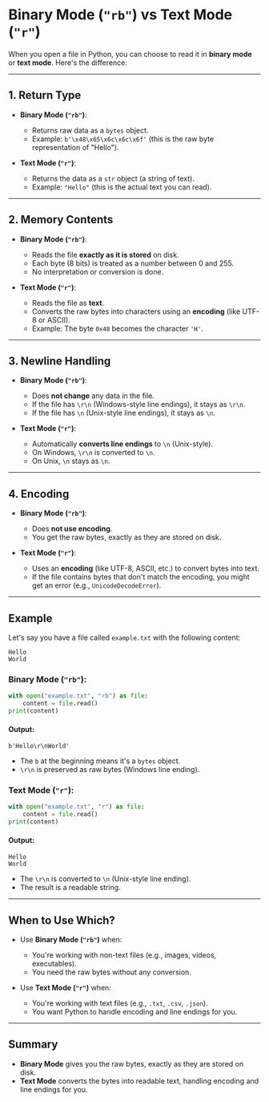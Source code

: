 # Binary Mode (`"rb"`) vs Text Mode (`"r"`)

When you open a file in Python, you can choose to read it in **binary mode** or **text mode**. Here's the difference:

---

## 1. Return Type

- **Binary Mode (`"rb"`)**:

  - Returns raw data as a `bytes` object.
  - Example: `b'\x48\x65\x6c\x6c\x6f'` (this is the raw byte representation of "Hello").

- **Text Mode (`"r"`)**:
  - Returns the data as a `str` object (a string of text).
  - Example: `"Hello"` (this is the actual text you can read).

---

## 2. Memory Contents

- **Binary Mode (`"rb"`)**:

  - Reads the file **exactly as it is stored** on disk.
  - Each byte (8 bits) is treated as a number between 0 and 255.
  - No interpretation or conversion is done.

- **Text Mode (`"r"`)**:
  - Reads the file as **text**.
  - Converts the raw bytes into characters using an **encoding** (like UTF-8 or ASCII).
  - Example: The byte `0x48` becomes the character `'H'`.

---

## 3. Newline Handling

- **Binary Mode (`"rb"`)**:

  - Does **not change** any data in the file.
  - If the file has `\r\n` (Windows-style line endings), it stays as `\r\n`.
  - If the file has `\n` (Unix-style line endings), it stays as `\n`.

- **Text Mode (`"r"`)**:
  - Automatically **converts line endings** to `\n` (Unix-style).
  - On Windows, `\r\n` is converted to `\n`.
  - On Unix, `\n` stays as `\n`.

---

## 4. Encoding

- **Binary Mode (`"rb"`)**:

  - Does **not use encoding**.
  - You get the raw bytes, exactly as they are stored on disk.

- **Text Mode (`"r"`)**:
  - Uses an **encoding** (like UTF-8, ASCII, etc.) to convert bytes into text.
  - If the file contains bytes that don't match the encoding, you might get an error (e.g., `UnicodeDecodeError`).

---

## Example

Let's say you have a file called `example.txt` with the following content:

```
Hello
World
```

### **Binary Mode (`"rb"`)**:

```python
with open("example.txt", "rb") as file:
    content = file.read()
print(content)
```

#### **Output:**

```
b'Hello\r\nWorld'
```

- The `b` at the beginning means it's a `bytes` object.
- `\r\n` is preserved as raw bytes (Windows line ending).

### **Text Mode (`"r"`)**:

```python
with open("example.txt", "r") as file:
    content = file.read()
print(content)
```

#### **Output:**

```
Hello
World
```

- The `\r\n` is converted to `\n` (Unix-style line ending).
- The result is a readable string.

---

## When to Use Which?

- Use **Binary Mode (`"rb"`)** when:

  - You're working with non-text files (e.g., images, videos, executables).
  - You need the raw bytes without any conversion.

- Use **Text Mode (`"r"`)** when:
  - You're working with text files (e.g., `.txt`, `.csv`, `.json`).
  - You want Python to handle encoding and line endings for you.

---

## Summary

- **Binary Mode** gives you the raw bytes, exactly as they are stored on disk.
- **Text Mode** converts the bytes into readable text, handling encoding and line endings for you.
